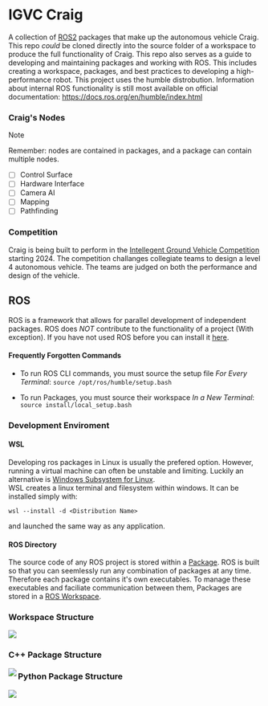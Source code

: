 # IGVC Craig

A collection of [ROS2](https://docs.ros.org/en/humble/index.html) packages that make up the autonomous vehicle Craig. This repo *could* be cloned directly into the source folder of a workspace to produce the full functionality of Craig. 
This repo also serves as a guide to developing and maintaining packages and working with ROS. This includes creating a workspace, packages, and best practices to developing a high-performance robot. This project uses the humble distrobution. Information about internal ROS functionality is still most available on official documentation: <https://docs.ros.org/en/humble/index.html>

### Craig's Nodes

> [!NOTE]
> Remember: nodes are contained in packages, and a package can contain multiple nodes.

- [ ] Control Surface
- [ ] Hardware Interface
- [ ] Camera AI
- [ ] Mapping
- [ ] Pathfinding

### Competition

Craig is being built to perform in the [Intellegent Ground Vehicle Competition](http://www.igvc.org/) starting 2024. The competition challanges collegiate teams to design a level 4 autonomous vehicle. The teams are judged on both the performance and design of the vehicle.

## ROS

ROS is a framework that allows for parallel development of independent packages. ROS does _NOT_ contribute to the functionality of a project (With exception). 
If you have not used ROS before you can install it [here](https://docs.ros.org/en/humble/Installation.html).

#### Frequently Forgotten Commands
 
- To run ROS CLI commands, you must source the setup file _For Every Terminal_: `source /opt/ros/humble/setup.bash`

- To run Packages, you must source their workspace _In a New Terminal_: `source install/local_setup.bash`

### Development Enviroment

#### WSL

Developing ros packages in Linux is usually the prefered option. However, running a virtual machine can often be unstable and limiting. Luckily an alternative is [Windows Subsystem for Linux](https://learn.microsoft.com/en-us/windows/wsl/about).  
WSL creates a linux terminal and filesystem within windows. It can be installed simply with:  
~~~
wsl --install -d <Distribution Name>
~~~
and launched the same way as any application.  

#### ROS Directory

The source code of any ROS project is stored within a [Package](https://docs.ros.org/en/humble/Tutorials/Beginner-Client-Libraries/Creating-Your-First-ROS2-Package.html). ROS is built so that you can seemlessly run any combination of packages at any time. Therefore each package contains it's own executables. To manage these executables and faciliate communication between them, Packages are stored in a [ROS Workspace](https://docs.ros.org/en/humble/Tutorials/Beginner-Client-Libraries/Creating-A-Workspace/Creating-A-Workspace.html).


### Workspace Structure
<img src="https://github.com/SrMeissel/RAER_Craig/assets/68983654/6b110de5-6fd3-44b6-9c88-09391d6919c1">

### C++ Package Structure
<img align=left src="https://github.com/SrMeissel/RAER_Craig/assets/68983654/ad104232-f573-4d4e-857c-c6478366186a">

### Python Package Structure
<img align=left src="https://github.com/SrMeissel/RAER_Craig/assets/68983654/3c8cca47-61ff-4c78-9505-030314ec1021">
